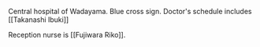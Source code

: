 Central hospital of Wadayama.
Blue cross sign.
Doctor's schedule includes [[Takanashi Ibuki]] 

Reception nurse is [[Fujiwara Riko]].
